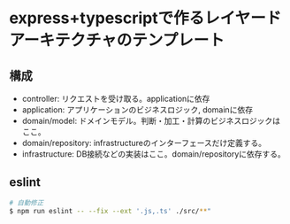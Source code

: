 # express+typescriptで作るレイヤードアーキテクチャのテンプレート

## 構成
- controller: リクエストを受け取る。applicationに依存
- application: アプリケーションのビジネスロジック, domainに依存
- domain/model: ドメインモデル。判断・加工・計算のビジネスロジックはここ。
- domain/repository: infrastructureのインターフェースだけ定義する。
- infrastructure: DB接続などの実装はここ。domain/repositoryに依存する。

## eslint
```bash
# 自動修正
$ npm run eslint -- --fix --ext '.js,.ts' ./src/**"
```
